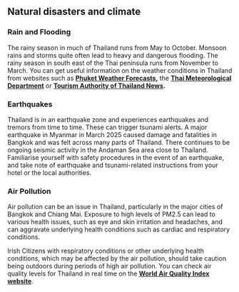 ## Natural disasters and climate

### **Rain and Flooding**

The rainy season in much of Thailand runs from May to October. Monsoon rains and storms quite often lead to heavy and dangerous flooding. The rainy season in south east of the Thai peninsula runs from November to March. You can get useful information on the weather conditions in Thailand from websites such as [**Phuket Weather Forecasts**](http://www.phuket.com/island/weather.htm)**,** the [**Thai Meteorological Department**](https://www.tmd.go.th/en/) or [**Tourism Authority of Thailand News**](http://www.tatnews.org/)**.**

### Earthquakes

Thailand is in an earthquake zone and experiences earthquakes and tremors from time to time. These can trigger tsunami alerts. A major earthquake in Myanmar in March 2025 caused damage and fatalities in Bangkok and was felt across many parts of Thailand. There continues to be ongoing seismic activity in the Andaman Sea area close to Thailand. Familiarise yourself with safety procedures in the event of an earthquake, and take note of earthquake and tsunami-related instructions from your hotel or the local authorities.

### Air Pollution

Air pollution can be an issue in Thailand, particularly in the major cities of Bangkok and Chiang Mai. Exposure to high levels of PM2.5 can lead to various health issues, such as eye and skin irritation and headaches, and can aggravate underlying health conditions such as cardiac and respiratory conditions.

Irish Citizens with respiratory conditions or other underlying health conditions, which may be affected by the air pollution, should take caution being outdoors during periods of high air pollution. You can check air quality levels for Thailand in real time on the [**World Air Quality Index website**](http://aqicn.org/city/bangkok).